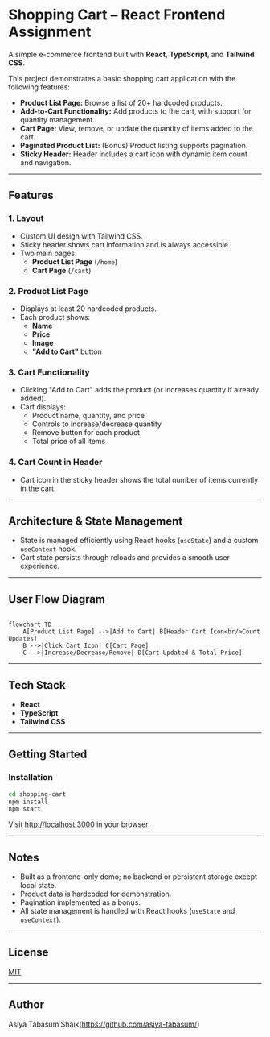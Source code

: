 # Shopping Cart – React Frontend Assignment

A simple e-commerce frontend built with **React**, **TypeScript**, and **Tailwind CSS**.

This project demonstrates a basic shopping cart application with the following features:

- **Product List Page:** Browse a list of 20+ hardcoded products.
- **Add-to-Cart Functionality:** Add products to the cart, with support for quantity management.
- **Cart Page:** View, remove, or update the quantity of items added to the cart.
- **Paginated Product List:** (Bonus) Product listing supports pagination.
- **Sticky Header:** Header includes a cart icon with dynamic item count and navigation.

---

## Features

### 1. Layout
- Custom UI design with Tailwind CSS.
- Sticky header shows cart information and is always accessible.
- Two main pages:
  - **Product List Page** (`/home`)
  - **Cart Page** (`/cart`)

### 2. Product List Page
- Displays at least 20 hardcoded products.
- Each product shows:
  - **Name**
  - **Price**
  - **Image**
  - **"Add to Cart"** button

### 3. Cart Functionality
- Clicking "Add to Cart" adds the product (or increases quantity if already added).
- Cart displays:
  - Product name, quantity, and price
  - Controls to increase/decrease quantity
  - Remove button for each product
  - Total price of all items

### 4. Cart Count in Header
- Cart icon in the sticky header shows the total number of items currently in the cart.

---

## Architecture & State Management

- State is managed efficiently using React hooks (`useState`) and a custom `useContext` hook.
- Cart state persists through reloads and provides a smooth user experience.

---

## User Flow Diagram

```mermaid

flowchart TD
    A[Product List Page] -->|Add to Cart| B[Header Cart Icon<br/>Count Updates]
    B -->|Click Cart Icon| C[Cart Page]
    C -->|Increase/Decrease/Remove| D[Cart Updated & Total Price]
```

---

## Tech Stack

- **React**
- **TypeScript**
- **Tailwind CSS**

---

## Getting Started

### Installation

```bash
cd shopping-cart
npm install
npm start
```

Visit [http://localhost:3000](http://localhost:3000) in your browser.

---

## Notes

- Built as a frontend-only demo; no backend or persistent storage except local state.
- Product data is hardcoded for demonstration.
- Pagination implemented as a bonus.
- All state management is handled with React hooks (`useState` and `useContext`).

---

## License

[MIT](LICENSE)

---

## Author

Asiya Tabasum Shaik(https://github.com/asiya-tabasum/)
